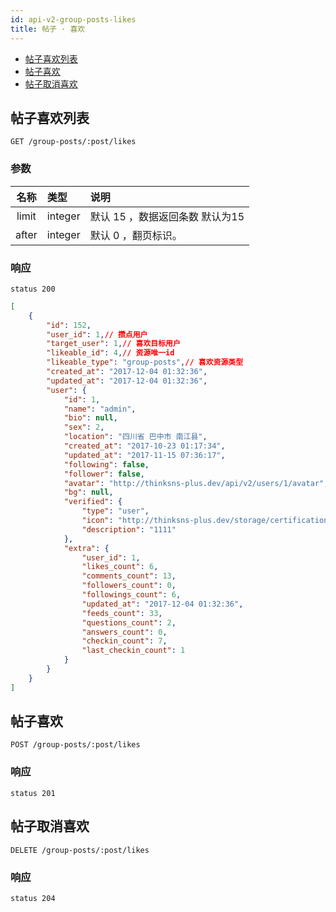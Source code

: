 ```yaml
---
id: api-v2-group-posts-likes
title: 帖子 · 喜欢
---
```


- [帖子喜欢列表](#帖子喜欢列表)
- [帖子喜欢](#帖子喜欢)
- [帖子取消喜欢](#帖子取消喜欢)


## 帖子喜欢列表

```
GET /group-posts/:post/likes

```

### 参数

| 名称 | 类型 | 说明 |
|:----:|:-----|:-----|
|limit|integer| 默认 15 ，数据返回条数 默认为15|
|after|integer|默认 0 ，翻页标识。|

### 响应

```
status 200
```

```json
[
    {
        "id": 152,
        "user_id": 1,// 攒点用户
        "target_user": 1,// 喜欢目标用户
        "likeable_id": 4,// 资源唯一id
        "likeable_type": "group-posts",// 喜欢资源类型
        "created_at": "2017-12-04 01:32:36",
        "updated_at": "2017-12-04 01:32:36",
        "user": {
            "id": 1,
            "name": "admin",
            "bio": null,
            "sex": 2,
            "location": "四川省 巴中市 南江县",
            "created_at": "2017-10-23 01:17:34",
            "updated_at": "2017-11-15 07:36:17",
            "following": false,
            "follower": false,
            "avatar": "http://thinksns-plus.dev/api/v2/users/1/avatar",
            "bg": null,
            "verified": {
                "type": "user",
                "icon": "http://thinksns-plus.dev/storage/certifications/000/000/0us/er.png",
                "description": "1111"
            },
            "extra": {
                "user_id": 1,
                "likes_count": 6,
                "comments_count": 13,
                "followers_count": 0,
                "followings_count": 6,
                "updated_at": "2017-12-04 01:32:36",
                "feeds_count": 33,
                "questions_count": 2,
                "answers_count": 0,
                "checkin_count": 7,
                "last_checkin_count": 1
            }
        }
    }
]
```

## 帖子喜欢

```
POST /group-posts/:post/likes
```

### 响应

```
status 201
```

## 帖子取消喜欢

```
DELETE /group-posts/:post/likes
```

### 响应

```
status 204
```
